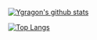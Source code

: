 [![Ygragon's github stats](https://github-readme-stats.vercel.app/api?username=YGragon&show_icons=true&hide=["stars","prs","issues","contribs"]&theme=radical)](https://github.com/anuraghazra/github-readme-stats)

[![Top Langs](https://github-readme-stats.vercel.app/api/top-langs/?username=Ygragon)](https://github.com/anuraghazra/github-readme-stats)


<!--
**YGragon/YGragon** is a ✨ _special_ ✨ repository because its `README.md` (this file) appears on your GitHub profile.

Here are some ideas to get you started:

- 🔭 I’m currently working on ...
- 🌱 I’m currently learning ...
- 👯 I’m looking to collaborate on ...
- 🤔 I’m looking for help with ...
- 💬 Ask me about ...
- 📫 How to reach me: ...
- 😄 Pronouns: ...
- ⚡ Fun fact: ...
-->
